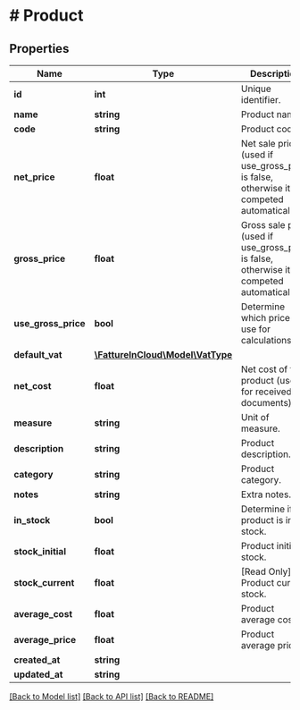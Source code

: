 # # Product

## Properties

Name | Type | Description | Notes
------------ | ------------- | ------------- | -------------
**id** | **int** | Unique identifier. | [optional]
**name** | **string** | Product name. | [optional]
**code** | **string** | Product code. | [optional]
**net_price** | **float** | Net sale price (used if use_gross_price is false, otherwise it&#39;s competed automatically). | [optional]
**gross_price** | **float** | Gross sale price (used if use_gross_price is false, otherwise it&#39;s competed automatically). | [optional]
**use_gross_price** | **bool** | Determine which price to use for calculations. | [optional]
**default_vat** | [**\FattureInCloud\Model\VatType**](VatType.md) |  | [optional]
**net_cost** | **float** | Net cost of the product (used for received documents). | [optional]
**measure** | **string** | Unit of measure. | [optional]
**description** | **string** | Product description. | [optional]
**category** | **string** | Product category. | [optional]
**notes** | **string** | Extra notes. | [optional]
**in_stock** | **bool** | Determine if the product is in stock. | [optional]
**stock_initial** | **float** | Product initial stock. | [optional]
**stock_current** | **float** | [Read Only] Product current stock. | [optional] [readonly]
**average_cost** | **float** | Product average cost. | [optional]
**average_price** | **float** | Product average price. | [optional]
**created_at** | **string** |  | [optional]
**updated_at** | **string** |  | [optional]

[[Back to Model list]](../../README.md#models) [[Back to API list]](../../README.md#endpoints) [[Back to README]](../../README.md)
